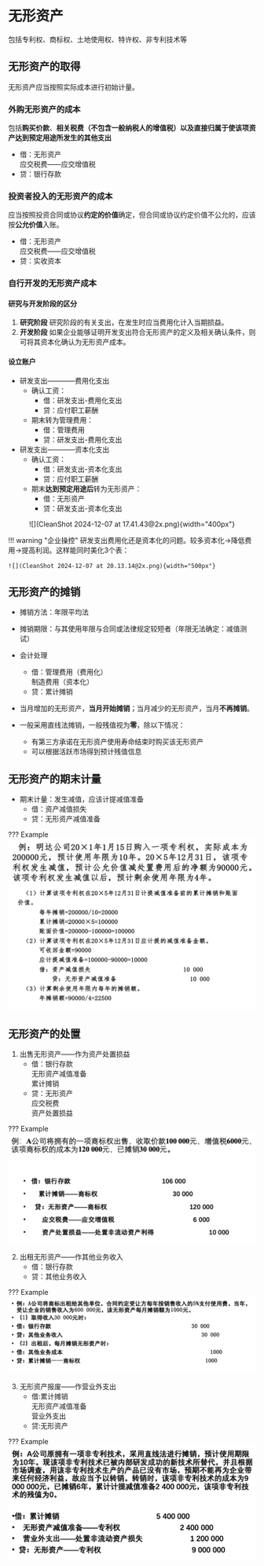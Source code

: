# 无形资产
包括专利权、商标权、土地使用权、特许权、非专利技术等
## 无形资产的取得
无形资产应当按照实际成本进行初始计量。
### 外购无形资产的成本 
包括**购买价款**、**相关税费（不包含一般纳税人的增值税）**以及**直接归属于使该项资产达到预定用途所发生的其他支出**

- 借：无形资产      
应交税费——应交增值税
- 贷：银行存款
### 投资者投入的无形资产的成本 
应当按照投资合同或协议**约定的价值**确定，但合同或协议约定价值不公允的，应该按**公允价值**入账。

- 借：无形资产      
应交税费——应交增值税
- 贷：实收资本

### 自行开发的无形资产成本
#### 研究与开发阶段的区分
1. **研究阶段** 研究阶段的有关支出，在发生时应当费用化计入当期损益。
2. **开发阶段** 如果企业能够证明开发支出符合无形资产的定义及相关确认条件，则可将其资本化确认为无形资产成本。
#### 设立账户
- 研发支出————费用化支出
    - 确认工资：
        - 借：研发支出-费用化支出
        - 贷：应付职工薪酬
    - 期末转为管理费用：
        - 借：管理费用
        - 贷：研发支出-费用化支出
- 研发支出————资本化支出
    - 确认工资：
        - 借：研发支出-资本化支出
        - 贷：应付职工薪酬
    - 期末**达到预定用途后**转为无形资产：
        - 借：无形资产
        - 贷：研发支出-资本化支出

<center>
![](CleanShot 2024-12-07 at 17.41.43@2x.png){width="400px"}
</center>

!!! warning "企业操控"
    研发支出费用化还是资本化的问题。较多资本化->降低费用->提高利润。这样能同时美化3个表：

    ![](CleanShot 2024-12-07 at 20.13.14@2x.png){width="500px"}

## 无形资产的摊销
- 摊销方法：年限平均法
- 摊销期限：与其使用年限与合同或法律规定较短者（年限无法确定：减值测试）
- 会计处理
    - 借：管理费用（费用化）      
    制造费用（资本化）
    - 贷：累计摊销


- 当月增加的无形资产，**当月开始摊销**；当月减少的无形资产，当月**不再摊销**。

- 一般采用直线法摊销，一般残值视为**零**，除以下情况：
    - 有第三方承诺在无形资产使用寿命结束时购买该无形资产
    - 可以根据活跃市场得到预计残值信息


## 无形资产的期末计量

- 期末计量：发生减值，应该计提减值准备
    - 借：资产减值损失
    - 贷：无形资产减值准备

??? Example
    ![alt text](<CleanShot 2024-12-07 at 20.26.04@2x.png>)

## 无形资产的处置

1. 出售无形资产——作为资产处置损益
    - 借：银行存款      
    无形资产减值准备    
    累计摊销
    - 贷：无形资产    
    应交税费    
    资产处置损益

??? Example
    ![alt text](<CleanShot 2024-12-07 at 20.24.58@2x.png>)

2. 出租无形资产——作其他业务收入
    - 借：银行存款                 
    - 贷：其他业务收入

??? Example
    ![alt text](<CleanShot 2024-12-07 at 20.25.23@2x.png>)

3. 无形资产报废——作营业外支出
    - 借:累计摊销                       
    无形资产减值准备    
    营业外支出        
    - 贷:无形资产

??? Example
    ![alt text](<CleanShot 2024-12-07 at 20.25.44@2x.png>)